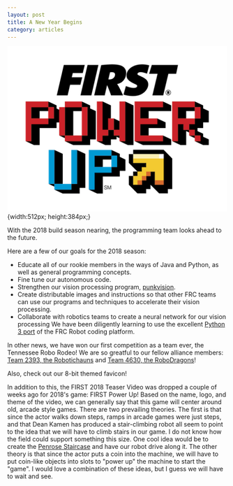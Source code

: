 ```yaml
---
layout: post
title: A New Year Begins
category: articles
---
```


![First Power Up Logo](/assets/images/frc18logo.png){width:512px; height:384px;}

With the 2018 build season nearing, the programming team looks ahead to the future. 

Here are a few of our goals for the 2018 season:
  * Educate all of our rookie members in the ways of Java and Python, as well as general programming concepts.
  * Fine tune our autonomous code. 
  * Strengthen our vision processing program, [punkvision](https://github.com/lnstempunks/punkvision).
  * Create distributable images and instructions so that other FRC teams can use our programs and techniques to accelerate their vision processing.
  * Collaborate with robotics teams to create a neural network for our vision processing
We have been diligently learning to use the excellent [Python 3 port](https://robotpy.readthedocs.io) of the FRC Robot coding platform.

In other news, we have won our first competition as a team ever, the Tennessee Robo Rodeo! We are so greatful to our fellow alliance members: [Team 2393, the Robotichauns](http://www.knoxvillecatholic.com/parents-students/robotics-team/) and [Team 4630, the RoboDragons](http://chsrobodragons.com/)!

Also, check out our 8-bit themed favicon!

In addition to this, the FIRST 2018 Teaser Video was dropped a couple of weeks ago for 2018's game: FIRST Power Up! Based on the name, logo, and theme of the video, we can generally say that this game will center around old, arcade style games. There are two prevailing theories. 
The first is that since the actor walks down steps, ramps in arcade games were just steps, and that Dean Kamen has produced a stair-climbing robot all seem to point to the idea that we will have to climb stairs in our game. I do not know how the field could support something this size. One cool idea would be to create the [Penrose Staircase](https://en.wikipedia.org/wiki/Penrose_stairs) and have our robot drive along it. 
The other theory is that since the actor puts a coin into the machine, we will have to put coin-like objects into slots to "power up" the machine to start the "game".
I would love a combination of these ideas, but I guess we will have to wait and see.